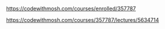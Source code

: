 https://codewithmosh.com/courses/enrolled/357787

https://codewithmosh.com/courses/357787/lectures/5634714
